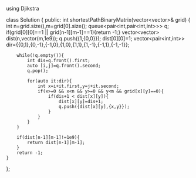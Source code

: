 using Djikstra

class Solution {
public:
    int shortestPathBinaryMatrix(vector<vector<int>>& grid) {
        int n=grid.size(),m=grid[0].size();
        queue<pair<int,pair<int,int>>> q;
        if(grid[0][0]==1 || grid[n-1][m-1]==1){return -1;}
        vector<vector<int>> dist(n,vector<int>(m,1e9));
        q.push({1,{0,0}});
        dist[0][0]=1;
        vector<pair<int,int>> dir={{0,1},{0,-1},{-1,0},{1,0},{1,1},{1,-1},{-1,1},{-1,-1}};

        while(!q.empty()){
            int dis=q.front().first;
            auto [i,j]=q.front().second;
            q.pop();

            for(auto it:dir){
                int x=i+it.first,y=j+it.second;
                if(x>=0 && x<n && y>=0 && y<m && grid[x][y]==0){
                    if(dis+1 < dist[x][y]){
                        dist[x][y]=dis+1;
                        q.push({dist[x][y],{x,y}});
                    }
                }
            }
        }

        if(dist[n-1][m-1]!=1e9){
            return dist[n-1][m-1];
        }
        return -1;
    }
};​

